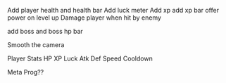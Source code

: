 Add player health and health bar
Add luck meter
Add xp
add xp bar
offer power on level up
Damage player when hit by enemy

add boss and boss hp bar

Smooth the camera


Player Stats
HP
XP
Luck
Atk
Def
Speed
Cooldown

Meta Prog??